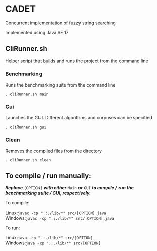 # CADET

Concurrent implementation of fuzzy string searching

Implemented using Java SE 17

## CliRunner.sh

Helper script that builds and runs the project from the command line

### Benchmarking
Runs the benchmarking suite from the command line

    . cliRunner.sh main

### Gui
Launches the GUI. Different algorithms and corpuses can be specified

    . cliRunner.sh gui

### Clean
Removes the compiled files from the directory

    . cliRunner.sh clean

## To compile / run manually:

***Replace*** `[OPTION]` ***with either*** `Main` ***or*** `GUI` ***to compile / run the benchmarking suite / GUI, respectively.***

To compile:

Linux:`javac -cp ".:./lib/*" src/[OPTION].java`<br>
Windows:`javac -cp ".;./lib/*" src/[OPTION].java`

To run:

Linux:`java -cp ".:./lib/*" src/[OPTION]`<br>
Windows:`java -cp ".;./lib/*" src/[OPTION]`


